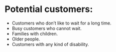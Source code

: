 # Potential customers: #
  * Customers who don’t like to wait for a long time.
  * Busy customers who cannot wait.
  * Families with children.
  * Older people.
  * Customers with any kind of disability.